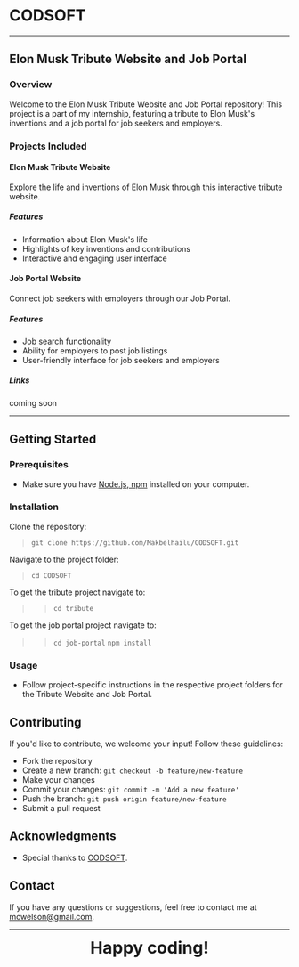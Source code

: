 # CODSOFT

---

## Elon Musk Tribute Website and Job Portal

### Overview

Welcome to the Elon Musk Tribute Website and Job Portal repository! This project is a part of my internship, featuring a tribute to Elon Musk's inventions and a job portal for job seekers and employers.

### Projects Included

#### Elon Musk Tribute Website

Explore the life and inventions of Elon Musk through this interactive tribute website.


##### Features
- Information about Elon Musk's life
- Highlights of key inventions and contributions
- Interactive and engaging user interface


#### Job Portal Website

Connect job seekers with employers through our Job Portal.


##### Features
- Job search functionality
- Ability for employers to post job listings
- User-friendly interface for job seekers and employers

##### Links
coming soon
[]()
[]()

---

## Getting Started

### Prerequisites
- Make sure you have [Node.js, npm](https://www.npmjs.com/get-npm) installed on your computer.

### Installation
Clone the repository:
> `git clone https://github.com/Makbelhailu/CODSOFT.git`

Navigate to the project folder:

> `cd CODSOFT`

To get the tribute project navigate to:

>> `cd tribute`

To get the job portal project navigate to:

>> `cd job-portal`
>> `npm install`

### Usage
- Follow project-specific instructions in the respective project folders for the Tribute Website and Job Portal.

## Contributing

If you'd like to contribute, we welcome your input! Follow these guidelines:
- Fork the repository
- Create a new branch: `git checkout -b feature/new-feature`
- Make your changes
- Commit your changes: `git commit -m 'Add a new feature'`
- Push the branch: `git push origin feature/new-feature`
- Submit a pull request

## Acknowledgments

- Special thanks to [CODSOFT](https://www.codsoft.in/).

## Contact

If you have any questions or suggestions, feel free to contact me at [mcwelson@gmail.com](mailto:mcwelson@gmail.com).

---

<center style="font-size: 30px; font-weight: bolder;">Happy coding!</center>
